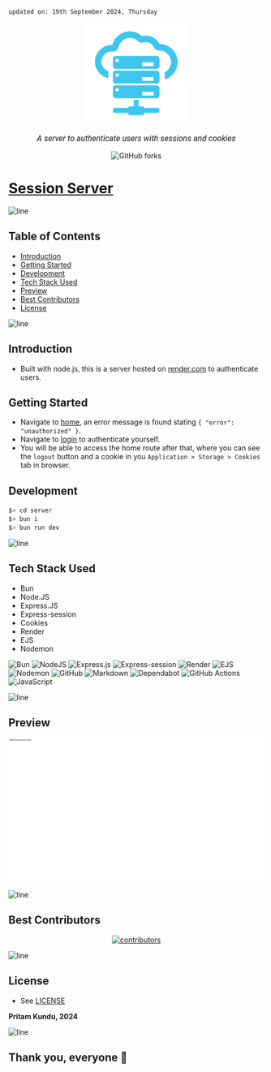     updated on: 19th September 2024, Thursday

<div align=center>
    <a href="https://session-server.onrender.com">
        <img width="200" src="./server/public/favicon.ico" alt="session-server">
    </a>
    <p style="font-family: roboto, calibri; font-size:12pt; font-style:italic"> A server to authenticate users with sessions and cookies </p>
    <a src="https://github.com/warmachine028/session-server/forks">
        <img alt="GitHub forks" src="https://img.shields.io/github/forks/warmachine028/session-server">
    </a>
</div>

# [Session Server](https://session-server.onrender.com)

![line]

## Table of Contents

- [Introduction](#introduction)
- [Getting Started](#getting-started)
- [Development](#development)
- [Tech Stack Used](#tech-stack-used)
- [Preview](#preview)
- [Best Contributors](#best-contributors)
- [License](#license)

![line]

## Introduction

- Built with node.js, this is a server hosted on [render.com] to authenticate users.

## Getting Started

- Navigate to [home](https://session-server.onrender.com/home), an error message is found stating `{ "error": "unauthorized" }`.
- Navigate to [login](https://session-server.onrender.com/login) to authenticate yourself.
- You will be able to access the home route after that, where you can see the `logout` button and a cookie in you `Application > Storage > Cookies` tab in browser.

## Development

```sh
$> cd server
$> bun i
$> bun run dev
```

![line]

## Tech Stack Used

- Bun
- Node.JS
- Express.JS
- Express-session
- Cookies
- Render
- EJS
- Nodemon


![Bun](https://img.shields.io/badge/Bun-%23000000.svg?style=for-the-badge&logo=bun&logoColor=white) ![NodeJS](https://img.shields.io/badge/node.js-6DA55F?style=for-the-badge&logo=node.js&logoColor=white) ![Express.js](https://img.shields.io/badge/express.js-%23404d59.svg?style=for-the-badge&logo=express&logoColor=%2361DAFB) ![Express-session](https://img.shields.io/badge/express%20session-%23ffffff.svg?style=for-the-badge&logo=cookiecutter) ![Render](https://img.shields.io/badge/Render-%46E3B7.svg?style=for-the-badge&logo=render&logoColor=white) ![EJS](https://img.shields.io/badge/EJS-%23D90007.svg?style=for-the-badge&logo=ejs&logoColor=white) ![Nodemon](https://img.shields.io/badge/nodemon-%23323330.svg?style=for-the-badge&logo=nodemon&logoColor=%BBDEAD) ![GitHub](https://img.shields.io/badge/github-%23121011.svg?style=for-the-badge&logo=github&logoColor=white) ![Markdown](https://img.shields.io/badge/markdown-%23000000.svg?style=for-the-badge&logo=markdown&logoColor=white) ![Dependabot](https://img.shields.io/badge/dependabot-025E8C?style=for-the-badge&logo=dependabot&logoColor=white) ![GitHub Actions](https://img.shields.io/badge/github%20actions-%232671E5.svg?style=for-the-badge&logo=githubactions&logoColor=white) ![JavaScript](https://img.shields.io/badge/javascript-%23323330.svg?style=for-the-badge&logo=javascript&logoColor=%23F7DF1E)

![line]

## Preview

<picture align="center">
    <source media="(prefers-color-scheme: light)" srcset=".github/preview-light.png">
    <source media="(prefers-color-scheme: dark)" srcset=".github/preview-dark.png">
    <img src=".github/preview-light.png" alt="preview">
</picture>

![line]

## Best Contributors

<div align="center">
    <a href="https://github.com/warmachine028/session-server/graphs/contributors">
        <img src="https://contrib.rocks/image?repo=warmachine028/session-server" alt="contributors"/>
    </a>
</div>

![line]

## License

- See [LICENSE]

**Pritam Kundu, 2024**

![line]

## Thank you, everyone 💚

[icons]: https://icons8.com/
[markdown-badges]: https://github.com/Ileriayo/markdown-badges
[custom-icons]: https://simpleicons.org/
[line]: https://user-images.githubusercontent.com/75939390/137615281-3a875960-92cc-407f-97fe-fd2319bdb252.png
[License]: https://github.com/warmachine028/session-server/blob/main/LICENSE
[render.com]: (https://render.com)
<!-- 19/09/24 -->
